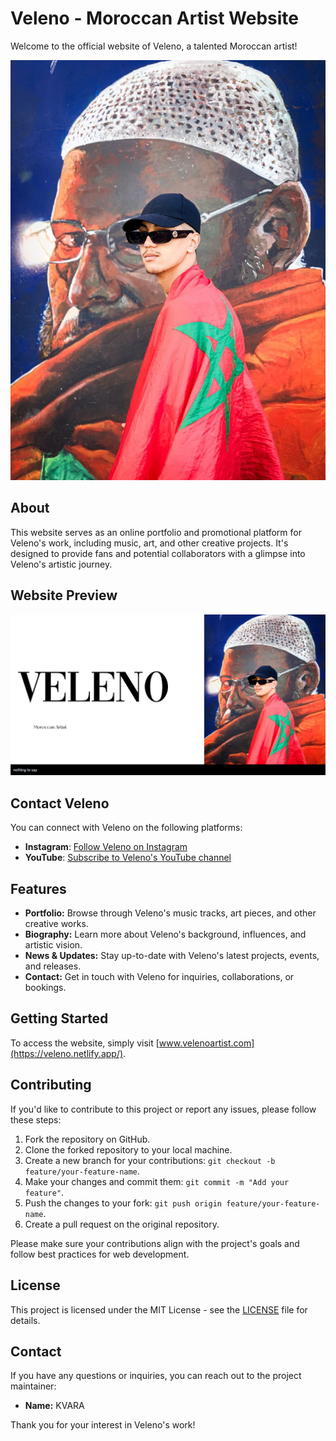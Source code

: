 # Veleno - Moroccan Artist Website

Welcome to the official website of Veleno, a talented Moroccan artist!

![Veleno](/public/pic1.jpeg)

## About

This website serves as an online portfolio and promotional platform for Veleno's work, including music, art, and other creative projects. It's designed to provide fans and potential collaborators with a glimpse into Veleno's artistic journey.

## Website Preview

![Website Preview](/public/preview.png)

## Contact Veleno

You can connect with Veleno on the following platforms:

- **Instagram**: [Follow Veleno on Instagram](https://www.instagram.com/veleno.05/)
- **YouTube**: [Subscribe to Veleno's YouTube channel](https://www.youtube.com/@veleno.05)

## Features

- **Portfolio:** Browse through Veleno's music tracks, art pieces, and other creative works.
- **Biography:** Learn more about Veleno's background, influences, and artistic vision.
- **News & Updates:** Stay up-to-date with Veleno's latest projects, events, and releases.
- **Contact:** Get in touch with Veleno for inquiries, collaborations, or bookings.

## Getting Started

To access the website, simply visit [www.velenoartist.com](https://veleno.netlify.app/).

## Contributing

If you'd like to contribute to this project or report any issues, please follow these steps:

1. Fork the repository on GitHub.
2. Clone the forked repository to your local machine.
3. Create a new branch for your contributions: `git checkout -b feature/your-feature-name`.
4. Make your changes and commit them: `git commit -m "Add your feature"`.
5. Push the changes to your fork: `git push origin feature/your-feature-name`.
6. Create a pull request on the original repository.

Please make sure your contributions align with the project's goals and follow best practices for web development.

## License

This project is licensed under the MIT License - see the [LICENSE](LICENSE) file for details.

## Contact

If you have any questions or inquiries, you can reach out to the project maintainer:

- **Name:** KVARA
<!-- - **Email:** your.email@example.com -->

Thank you for your interest in Veleno's work!
